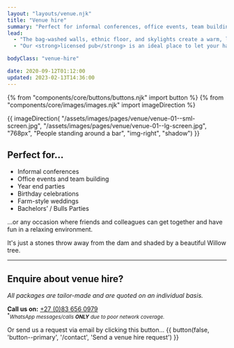 ```yaml
---
layout: "layouts/venue.njk"
title: "Venue hire"
summary: "Perfect for informal conferences, office events, team building activities, year-end parties, birthday celebrations, and farm-style weddings."
lead:
  - "The bag-washed walls, ethnic floor, and skylights create a warm, laid-back, and enjoyable ambience for informal conferences, office events, team building activities, year-end parties, birthday celebrations, and farm-style weddings."
  - "Our <strong>licensed pub</strong> is an ideal place to let your hair down and dance the night away!"

bodyClass: "venue-hire"

date: 2020-09-12T01:12:00
updated: 2023-02-13T14:36:00
---
```


{% from "components/core/buttons/buttons.njk" import button %}
{% from "components/core/images/images.njk" import imageDirection %}

{{ imageDirection(
  "/assets/images/pages/venue/venue-01--sml-screen.jpg",
  "/assets/images/pages/venue/venue-01--lg-screen.jpg",
  "768px",
  "People standing around a bar",
  "img-right",
  "shadow")
}}

## Perfect for&hellip;

* Informal conferences
* Office events and team building
* Year end parties
* Birthday celebrations
* Farm-style weddings
* Bachelors’ / Bulls Parties

&hellip;or any occasion where friends and colleagues can get together and have fun in a relaxing environment.

It's just a stones throw away from the dam and shaded by a beautiful Willow tree.

---

## Enquire about venue hire?

*All packages are tailor-made and are quoted on an individual basis.*

**Call us on:** <a href="tel:27-83-6560979" rel="nofollow">+27 (0)83 656 0979</a>  
<small><sup><b>*</b></sup>*WhatsApp messages/calls **ONLY** due to poor network coverage.*</small>

<span class="visually-hidden">Or send us a request via email by clicking this button&hellip;</span>
{{ button(false, 'button--primary', '/contact', 'Send a venue hire request') }}

